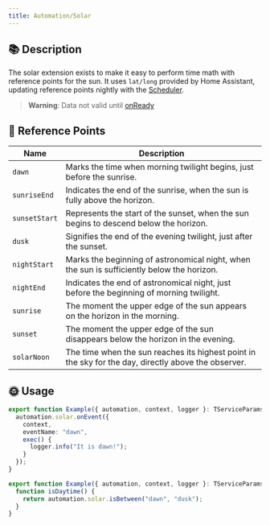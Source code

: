 ```yaml
---
title: Automation/Solar
---
```


## 📚 Description

The solar extension exists to make it easy to perform time math with reference points for the sun. It uses `lat/long` provided by Home Assistant, updating reference points nightly with the [Scheduler](/docs/core/scheduler).

> **Warning**:
> Data not valid until [onReady](/docs/core/lifecycle/onReady)

## 🌅 Reference Points

| Name          | Description                                                                                          |
| ------------- | ---------------------------------------------------------------------------------------------------- |
| `dawn`        | Marks the time when morning twilight begins, just before the sunrise.                                |
| `sunriseEnd`  | Indicates the end of the sunrise, when the sun is fully above the horizon.                           |
| `sunsetStart` | Represents the start of the sunset, when the sun begins to descend below the horizon.                |
| `dusk`        | Signifies the end of the evening twilight, just after the sunset.                                    |
| `nightStart`  | Marks the beginning of astronomical night, when the sun is sufficiently below the horizon.           |
| `nightEnd`    | Indicates the end of astronomical night, just before the beginning of morning twilight.              |
| `sunrise`     | The moment the upper edge of the sun appears on the horizon in the morning.                          |
| `sunset`      | The moment the upper edge of the sun disappears below the horizon in the evening.                    |
| `solarNoon`   | The time when the sun reaches its highest point in the sky for the day, directly above the observer. |

## 🌞 Usage

```typescript
export function Example({ automation, context, logger }: TServiceParams) {
  automation.solar.onEvent({
    context,
    eventName: "dawn",
    exec() {
      logger.info("It is dawn!");
    }
  });
}
```

```typescript
export function Example({ automation, context, logger }: TServiceParams) {
  function isDaytime() {
    return automation.solar.isBetween("dawn", "dusk");
  }
}
```
